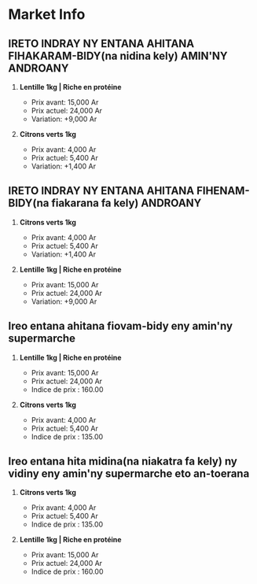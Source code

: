 # Market Info

## IRETO INDRAY NY ENTANA AHITANA FIHAKARAM-BIDY(na nidina kely) AMIN'NY ANDROANY

1. **Lentille 1kg | Riche en protéine**
   - Prix avant: 15,000 Ar
   - Prix actuel: 24,000 Ar
   - Variation: +9,000 Ar

2. **Citrons verts 1kg**
   - Prix avant: 4,000 Ar
   - Prix actuel: 5,400 Ar
   - Variation: +1,400 Ar

## IRETO INDRAY NY ENTANA AHITANA FIHENAM-BIDY(na fiakarana fa kely) ANDROANY

1. **Citrons verts 1kg**
   - Prix avant: 4,000 Ar
   - Prix actuel: 5,400 Ar
   - Variation: +1,400 Ar

2. **Lentille 1kg | Riche en protéine**
   - Prix avant: 15,000 Ar
   - Prix actuel: 24,000 Ar
   - Variation: +9,000 Ar

## Ireo entana ahitana fiovam-bidy eny amin'ny supermarche

1. **Lentille 1kg | Riche en protéine**
   - Prix avant: 15,000 Ar
   - Prix actuel: 24,000 Ar
   - Indice de prix : 160.00

2. **Citrons verts 1kg**
   - Prix avant: 4,000 Ar
   - Prix actuel: 5,400 Ar
   - Indice de prix : 135.00

## Ireo entana hita midina(na niakatra fa kely) ny vidiny eny amin'ny supermarche eto an-toerana

1. **Citrons verts 1kg**
   - Prix avant: 4,000 Ar
   - Prix actuel: 5,400 Ar
   - Indice de prix : 135.00

2. **Lentille 1kg | Riche en protéine**
   - Prix avant: 15,000 Ar
   - Prix actuel: 24,000 Ar
   - Indice de prix : 160.00

